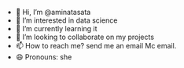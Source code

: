 - 👋 Hi, I’m @aminatasata
- 👀 I’m interested in data science
- 🌱 I’m currently learning it
- 💞️ I’m looking to collaborate on my projects
- 📫 How to reach me? send me an email Mc email. 
- 😄 Pronouns: she
  

<!---
aminatasata/aminatasata is a ✨ special ✨ repository because its `README.md` (this file) appears on your GitHub profile.
You can click the Preview link to take a look at your changes.
--->
